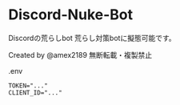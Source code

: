 # Discord-Nuke-Bot
Discordの荒らしbot 荒らし対策botに擬態可能です。

Created by @amex2189
無断転載・複製禁止

.env

```
TOKEN="..."
CLIENT_ID="..."
```